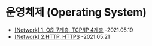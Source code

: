 # 운영체제 (Operating System)

 + [[Network] 1. OSI 7계층, TCP/IP 4계층](https://develaniper-devpage.tistory.com/81) -2021.05.19
 + [[Network] 2.HTTP, HTTPS](https://develaniper-devpage.tistory.com/84) -2021.05.21